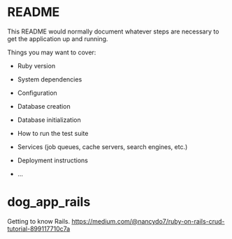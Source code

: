 # README

This README would normally document whatever steps are necessary to get the
application up and running.

Things you may want to cover:

* Ruby version

* System dependencies

* Configuration

* Database creation

* Database initialization

* How to run the test suite

* Services (job queues, cache servers, search engines, etc.)

* Deployment instructions

* ...
# dog_app_rails

Getting to know Rails. https://medium.com/@nancydo7/ruby-on-rails-crud-tutorial-899117710c7a
